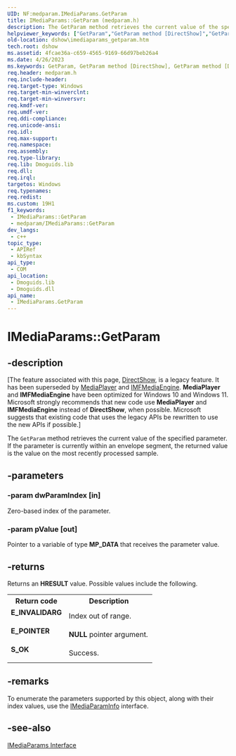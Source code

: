 ```yaml
---
UID: NF:medparam.IMediaParams.GetParam
title: IMediaParams::GetParam (medparam.h)
description: The GetParam method retrieves the current value of the specified parameter. If the parameter is currently within an envelope segment, the returned value is the value on the most recently processed sample.
helpviewer_keywords: ["GetParam","GetParam method [DirectShow]","GetParam method [DirectShow]","IMediaParams interface","IMediaParams interface [DirectShow]","GetParam method","IMediaParams.GetParam","IMediaParams::GetParam","IMediaParamsGetParam","dshow.imediaparams_getparam","medparam/IMediaParams::GetParam"]
old-location: dshow\imediaparams_getparam.htm
tech.root: dshow
ms.assetid: 4fcae36a-c659-4565-9169-66d97beb26a4
ms.date: 4/26/2023
ms.keywords: GetParam, GetParam method [DirectShow], GetParam method [DirectShow],IMediaParams interface, IMediaParams interface [DirectShow],GetParam method, IMediaParams.GetParam, IMediaParams::GetParam, IMediaParamsGetParam, dshow.imediaparams_getparam, medparam/IMediaParams::GetParam
req.header: medparam.h
req.include-header: 
req.target-type: Windows
req.target-min-winverclnt: 
req.target-min-winversvr: 
req.kmdf-ver: 
req.umdf-ver: 
req.ddi-compliance: 
req.unicode-ansi: 
req.idl: 
req.max-support: 
req.namespace: 
req.assembly: 
req.type-library: 
req.lib: Dmoguids.lib
req.dll: 
req.irql: 
targetos: Windows
req.typenames: 
req.redist: 
ms.custom: 19H1
f1_keywords:
 - IMediaParams::GetParam
 - medparam/IMediaParams::GetParam
dev_langs:
 - c++
topic_type:
 - APIRef
 - kbSyntax
api_type:
 - COM
api_location:
 - Dmoguids.lib
 - Dmoguids.dll
api_name:
 - IMediaParams.GetParam
---
```


# IMediaParams::GetParam


## -description

\[The feature associated with this page, [DirectShow](/windows/win32/directshow/directshow), is a legacy feature. It has been superseded by [MediaPlayer](/uwp/api/Windows.Media.Playback.MediaPlayer) and [IMFMediaEngine](/windows/win32/api/mfmediaengine/nn-mfmediaengine-imfmediaengine). **MediaPlayer** and **IMFMediaEngine** have been optimized for Windows 10 and Windows 11. Microsoft strongly recommends that new code use **MediaPlayer** and **IMFMediaEngine** instead of **DirectShow**, when possible. Microsoft suggests that existing code that uses the legacy APIs be rewritten to use the new APIs if possible.\]

The <code>GetParam</code> method retrieves the current value of the specified parameter. If the parameter is currently within an envelope segment, the returned value is the value on the most recently processed sample.

## -parameters

### -param dwParamIndex [in]

Zero-based index of the parameter.

### -param pValue [out]

Pointer to a variable of type <b>MP_DATA</b> that receives the parameter value.

## -returns

Returns an <b>HRESULT</b> value. Possible values include the following.

<table>
<tr>
<th>Return code</th>
<th>Description</th>
</tr>
<tr>
<td width="40%">
<dl>
<dt><b>E_INVALIDARG</b></dt>
</dl>
</td>
<td width="60%">
Index out of range.

</td>
</tr>
<tr>
<td width="40%">
<dl>
<dt><b>E_POINTER</b></dt>
</dl>
</td>
<td width="60%">
<b>NULL</b> pointer argument.

</td>
</tr>
<tr>
<td width="40%">
<dl>
<dt><b>S_OK</b></dt>
</dl>
</td>
<td width="60%">
Success.

</td>
</tr>
</table>

## -remarks

To enumerate the parameters supported by this object, along with their index values, use the <a href="/windows/desktop/api/medparam/nn-medparam-imediaparaminfo">IMediaParamInfo</a> interface.

## -see-also

<a href="/windows/desktop/api/medparam/nn-medparam-imediaparams">IMediaParams Interface</a>